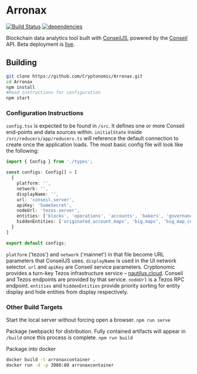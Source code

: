 # Arronax

[![Build Status](https://travis-ci.org/Cryptonomic/Arronax.svg?branch=master)](https://travis-ci.org/Cryptonomic/Arronax)
[![dependencies](https://david-dm.org/Cryptonomic/Arronax/status.svg)](https://david-dm.org/Cryptonomic/Arronax)

Blockchain data analytics tool built with [ConseilJS](https://github.com/Cryptonomic/ConseilJS), powered by the [Conseil](https://github.com/Cryptonomic/Conseil) API. Beta deployment is [live](https://arronax.io).

## Building

```bash
git clone https://github.com/Cryptonomic/Arronax.git
cd Arronax
npm install
#Read instructions for configuration
npm start
```

### Configuration Instructions

`config.tsx` is expected to be found in `/src`. It defines one or more Conseil end-points and data sources within. `initialState` inside `/src/reducers/app/reducers.ts` will reference the default connection to create once the application loads. The most basic config file will look like the following:

```typescript
import { Config } from './types';

const configs: Config[] = [
  {
    platform: '',
    network: '',
    displayName: '',
    url: 'conseil.server',
    apiKey: 'SomeSecret',
    nodeUrl: 'tezos.server',
    entities: ['blocks', 'operations', 'accounts', 'bakers', 'governance'],
    hiddenEntities: ['originated_account_maps', 'big_maps', 'big_map_contents']
  }
]

export default configs;
```

`platform` ('tezos') and `network` ('mainnet') in that file become URL parameters that ConseilJS uses. `displayName` is used in the UI network selector. `url` and `apiKey` are Conseil service parameters. Cryptonomic provides a turn-key Tezos infrastructure service – [nautilus.cloud](https://nautilus.cloud). Conseil and Tezos endpoints are provided by that service. `nodeUrl` is a Tezos RPC endpoint. `entities` and `hiddenEntities` provide priority sorting for entity display and hide entities from display respectively.

### Other Build Targets

Start the local server without forcing open a browser.
`npm run serve`

Package (webpack) for distribution. Fully contained artifacts will appear in `/build` once this process is complete.
`npm run build`

Package into docker

```bash
docker build -t arronaxcontainer .
docker run -d -p 3080:80 arronaxcontainer
```
